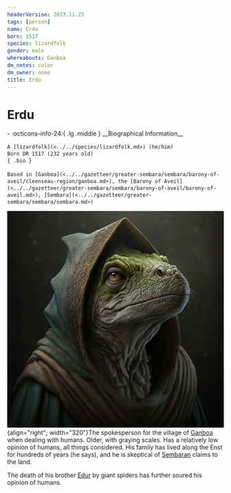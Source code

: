 ```yaml
---
headerVersion: 2023.11.25
tags: [person]
name: Erdu
born: 1517
species: lizardfolk
gender: male
whereabouts: Ganboa
dm_notes: color
dm_owner: none
title: Erdu
---
```

# Erdu
<div class="grid cards ext-narrow-margin ext-one-column" markdown>
- :octicons-info-24:{ .lg .middle } __Biographical Information__

    A [lizardfolk](<../../species/lizardfolk.md>) (he/him)  
    Born DR 1517 (232 years old)  
    { .bio }

    Based in [Ganboa](<../../gazetteer/greater-sembara/sembara/barony-of-aveil/cleenseau-region/ganboa.md>), the [Barony of Aveil](<../../gazetteer/greater-sembara/sembara/barony-of-aveil/barony-of-aveil.md>), [Sembara](<../../gazetteer/greater-sembara/sembara/sembara.md>)
</div>


![Lizardfolk Erdu](../../assets/lizardfolk-erdu.png){align="right"; width="320"}The spokesperson for the village of [Ganboa](<../../gazetteer/greater-sembara/sembara/barony-of-aveil/cleenseau-region/ganboa.md>) when dealing with humans. Older, with graying scales. Has a relatively low opinion of humans, all things considered. His family has lived along the Enst for hundreds of years (he says), and he is skeptical of [Sembaran](<../../gazetteer/greater-sembara/sembara/sembara.md>) claims to the land. 


The death of his brother [Edur](<./edur.md>) by giant spiders has further soured his opinion of humans. 

